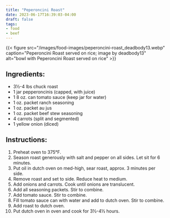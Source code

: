 ```yaml
---
title: "Peperoncini Roast"
date: 2023-06-17T16:39:03-04:00
draft: false
tags:
- food
- beef
---
```


{{< figure src="/images/food-images/peperoncini-roast_deadbody13.webp" caption="Peperoncini Roast served on rice; image by deadbody13" alt="bowl with Peperoncini Roast served on rice" >}}

## Ingredients:
- 3&frac12;-4 lbs chuck roast
- 1 jar pepperoncinis (capped, with juice)
- 1 8 oz. can tomato sauce (keep jar for water)
- 1 oz. packet ranch seasoning
- 1 oz. packet au jus
- 1 oz. packet beef stew seasoning
- 4 carrots (split and segmented)
- 1 yellow onion (diced)

## Instructions:
1. Preheat oven to 375&deg;F.
1. Season roast generously with salt and pepper on all sides. Let sit for 6 minutes.
1. Put oil in dutch oven on med-high, sear roast, approx. 3 minutes per side.
1. Remove roast and set to side. Reduce heat to medium.
1. Add onions and carrots. Cook until onions are translucent.
1. Add all seasoning packets. Stir to combine.
1. Add tomato sauce. Stir to combine.
1. Fill tomato sauce can with water and add to dutch oven. Stir to combine.
1. Add roast to dutch oven.
1. Put dutch oven in oven and cook for 3&frac12;-4&frac12; hours.
